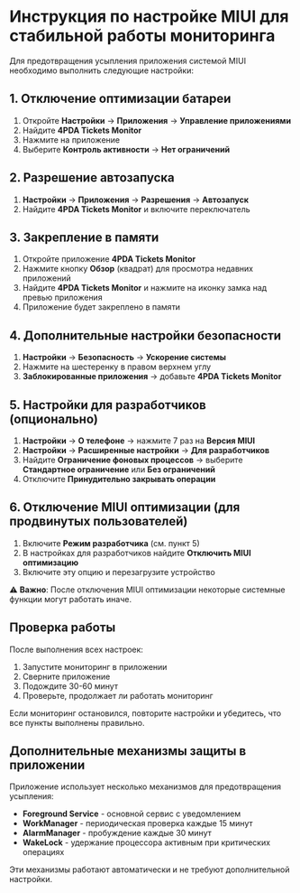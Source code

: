 # Инструкция по настройке MIUI для стабильной работы мониторинга

Для предотвращения усыпления приложения системой MIUI необходимо выполнить следующие настройки:

## 1. Отключение оптимизации батареи

1. Откройте **Настройки** → **Приложения** → **Управление приложениями**
2. Найдите **4PDA Tickets Monitor**
3. Нажмите на приложение
4. Выберите **Контроль активности** → **Нет ограничений**

## 2. Разрешение автозапуска

1. **Настройки** → **Приложения** → **Разрешения** → **Автозапуск**
2. Найдите **4PDA Tickets Monitor** и включите переключатель

## 3. Закрепление в памяти

1. Откройте приложение **4PDA Tickets Monitor**
2. Нажмите кнопку **Обзор** (квадрат) для просмотра недавних приложений
3. Найдите **4PDA Tickets Monitor** и нажмите на иконку замка над превью приложения
4. Приложение будет закреплено в памяти

## 4. Дополнительные настройки безопасности

1. **Настройки** → **Безопасность** → **Ускорение системы**
2. Нажмите на шестеренку в правом верхнем углу
3. **Заблокированные приложения** → добавьте **4PDA Tickets Monitor**

## 5. Настройки для разработчиков (опционально)

1. **Настройки** → **О телефоне** → нажмите 7 раз на **Версия MIUI**
2. **Настройки** → **Расширенные настройки** → **Для разработчиков**
3. Найдите **Ограничение фоновых процессов** → выберите **Стандартное ограничение** или **Без ограничений**
4. Отключите **Принудительно закрывать операции**

## 6. Отключение MIUI оптимизации (для продвинутых пользователей)

1. Включите **Режим разработчика** (см. пункт 5)
2. В настройках для разработчиков найдите **Отключить MIUI оптимизацию**
3. Включите эту опцию и перезагрузите устройство

⚠️ **Важно**: После отключения MIUI оптимизации некоторые системные функции могут работать иначе.

## Проверка работы

После выполнения всех настроек:

1. Запустите мониторинг в приложении
2. Сверните приложение
3. Подождите 30-60 минут
4. Проверьте, продолжает ли работать мониторинг

Если мониторинг остановился, повторите настройки и убедитесь, что все пункты выполнены правильно.

## Дополнительные механизмы защиты в приложении

Приложение использует несколько механизмов для предотвращения усыпления:

- **Foreground Service** - основной сервис с уведомлением
- **WorkManager** - периодическая проверка каждые 15 минут
- **AlarmManager** - пробуждение каждые 30 минут
- **WakeLock** - удержание процессора активным при критических операциях

Эти механизмы работают автоматически и не требуют дополнительной настройки.
